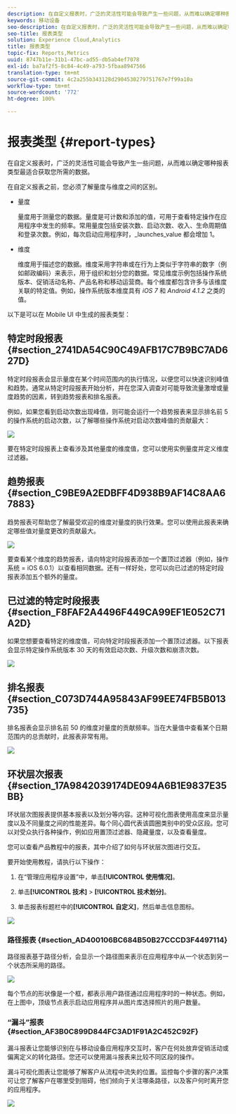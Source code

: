 ```yaml
---
description: 在自定义报表时，广泛的灵活性可能会导致产生一些问题，从而难以确定哪种报表类型最适合获取您所需的数据。
keywords: 移动设备
seo-description: 在自定义报表时，广泛的灵活性可能会导致产生一些问题，从而难以确定哪种报表类型最适合获取您所需的数据。
seo-title: 报表类型
solution: Experience Cloud,Analytics
title: 报表类型
topic-fix: Reports,Metrics
uuid: 8747b11e-31b1-47bc-ad55-db5ab4ef7078
exl-id: ba7af2f5-8c84-4c49-a793-5fbaa8947566
translation-type: tm+mt
source-git-commit: 4c2a255b343128d2904530279751767e7f99a10a
workflow-type: tm+mt
source-wordcount: '772'
ht-degree: 100%

---
```


# 报表类型 {#report-types}

在自定义报表时，广泛的灵活性可能会导致产生一些问题，从而难以确定哪种报表类型最适合获取您所需的数据。

在自定义报表之前，您必须了解量度与维度之间的区别。

* 量度

   量度用于测量您的数据。量度是可计数和添加的值，可用于查看特定操作在应用程序中发生的频率。常用量度包括安装次数、启动次数、收入、生命周期值和登录次数。例如，每次启动应用程序时，_launches_value 都会增加 1。

* 维度

   维度用于描述您的数据。维度采用字符串或在行为上类似于字符串的数字（例如邮政编码）来表示，用于组织和划分您的数据。常见维度示例包括操作系统版本、促销活动名称、产品名称和移动运营商。每个维度都包含许多与该维度关联的特定值。例如，操作系统版本维度具有 _iOS 7_ 和 _Android 4.1.2_ 之类的值。

以下是可以在 Mobile UI 中生成的报表类型：

## 特定时段报表 {#section_2741DA54C90C49AFB17C7B9BC7AD627D}

特定时段报表会显示量度在某个时间范围内的执行情况，以便您可以快速识别峰值和趋势。通常从特定时段报表开始分析，并在您深入调查对可能导致流量激增或量度趋势的因素，转到趋势报表和排名报表。

例如，如果您看到启动次数出现峰值，则可能会运行一个趋势报表来显示排名前 5 的操作系统的启动次数，以了解哪些操作系统对启动次数峰值的贡献最大：

![](assets/overtime.png)

要在特定时段报表上查看涉及其他量度的维度值，您可以使用实例量度并定义维度过滤器。

## 趋势报表 {#section_C9BE9A2EDBFF4D938B9AF14C8AA67883}

趋势报表可帮助您了解最受欢迎的维度对量度的执行效果。您可以使用此报表来确定哪些值对量度更改的贡献最大。

![](assets/trended.png)

要查看某个维度的趋势报表，请向特定时段报表添加一个置顶过滤器（例如，操作系统 = iOS 6.0.1）以查看相同数据。还有一样好处，您可以向已过滤的特定时段报表添加五个额外的量度。

## 已过滤的特定时段报表 {#section_F8FAF2A4496F449CA99EF1E052C71A2D}

如果您想要查看特定的维度值，可向特定时段报表添加一个置顶过滤器。以下报表会显示特定操作系统版本 30 天的有效启动次数、升级次数和崩溃次数。

![](assets/overtime-filter.png)

## 排名报表 {#section_C073D744A95843AF99EE74FB5B013735}

排名报表会显示排名前 50 的维度对量度的贡献频率。当在大量值中查看某个日期范围内的总贡献时，此报表非常有用。

![](assets/ranked.png)

## 环状层次报表 {#section_17A9842039174DE094A6B1E9837E35BB}

环状层次图报表提供基本报表以及划分等内容。这种可视化图表使用高度来显示量度以及不同量度之间的性能差异。每个同心圆代表该圆圈类别中的受众区段。您可以对受众执行各种操作，例如应用置顶过滤器、隐藏量度，以及查看量度。

您可以查看产品教程中的报表，其中介绍了如何与环状层次图进行交互。

要开始使用教程，请执行以下操作：

1. 在“管理应用程序设置”中，单击&#x200B;**[!UICONTROL 使用情况]**。

1. 单击&#x200B;**[!UICONTROL 技术]** > **[!UICONTROL 技术划分]**。
1. 单击报表标题栏中的&#x200B;**[!UICONTROL 自定义]**，然后单击信息图标。

![](assets/report_technology.png)

### 路径报表 {#section_AD400106BC684B50B27CCCD3F4497114}

路径报表基于路径分析，会显示一个路径图来表示在应用程序中从一个状态到另一个状态所采用的路径。

![](assets/action_paths.png)

每个节点的形状像是一个框，都表示用户路径通过应用程序时的一种状态。例如，在上图中，顶级节点表示启动应用程序并从图片库选择照片的用户数量。

### “漏斗”报表  {#section_AF3B0C899D844FC3AD1F91A2C452C92F}

漏斗报表让您能够识别在与移动设备应用程序交互时，客户在何处放弃促销活动或偏离定义的转化路径。您还可以使用漏斗报表来比较不同区段的操作。

漏斗可视化图表让您能够了解客户从流程中流失的位置。监控每个步骤的客户决策可让您了解客户在哪里受到阻碍，他们倾向于关注哪条路径，以及客户何时离开您的应用程序。

![](assets/funnel.png)
